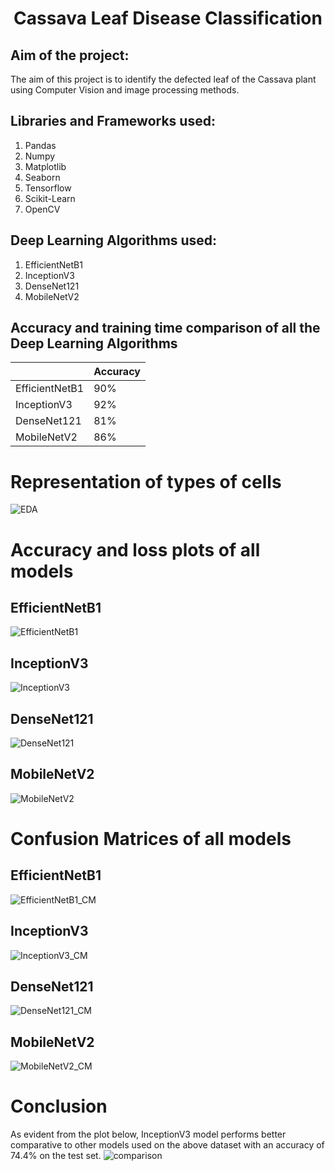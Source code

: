 # <h1 align = "center"> Cassava Leaf Disease Classification</h1>
## Aim of the project: 
The aim of this project is to identify the defected leaf of the Cassava plant using Computer Vision and image processing methods.

##  Libraries and Frameworks used:
1. Pandas
2. Numpy 
3. Matplotlib
4. Seaborn
5. Tensorflow
6. Scikit-Learn
7. OpenCV


## Deep Learning Algorithms used:
1. EfficientNetB1
2. InceptionV3
3. DenseNet121
4. MobileNetV2

## Accuracy and training time comparison of all the Deep Learning Algorithms

|                |   Accuracy    |
|----------------|---------------|
| EfficientNetB1 |     90%       |
| InceptionV3    |     92%       |  
| DenseNet121    |     81%       |     
| MobileNetV2    |     86%       |

# Representation of types of cells
![EDA](./Images/sample_images.png)

# Accuracy and loss plots of all models

## EfficientNetB1
![EfficientNetB1](./Images/efficientnet_plots.png)

## InceptionV3
![InceptionV3](./Images/inceptionv3_plots.png)

## DenseNet121
![DenseNet121](./Images/densenet_plots.png)

## MobileNetV2
![MobileNetV2](./Images/mobilenetv2_plots.png)

# Confusion Matrices of all models

## EfficientNetB1
![EfficientNetB1_CM](./Images/efficientnet_cm.png)

## InceptionV3
![InceptionV3_CM](./Images/inceptionv3_cm.png)

## DenseNet121
![DenseNet121_CM](./Images/densenet_cm.png)

## MobileNetV2
![MobileNetV2_CM](./Images/mobilenet_cm.png)

# Conclusion
As evident from the plot below, InceptionV3 model performs better comparative to other models used on the above dataset with an accuracy of 74.4% on the test set.
![comparison](./Images/model_comparison.png)